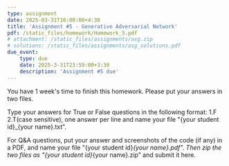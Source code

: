 ```yaml
---
type: assignment
date: 2025-03-31T16:00:00+4:30
title: 'Assignment #5 - Generative Adversarial Network'
pdf: /static_files/homework/Homework_5.pdf
# attachment: /static_files/assignments/asg.zip
# solutions: /static_files/assignments/asg_solutions.pdf
due_event: 
    type: due
    date: 2025-3-31T23:59:00+3:30
    description: 'Assignment #5 due'
---
```

You have 1 week's time to finish this homework. Please put your answers in two files.

Type your answers for True or False questions in the following format: 1.F 2.T(case sensitive), one answer per line and name your file "{your student id}_{your name}.txt".

For Q&A questions, put your answer and screenshots of the code (if any) in a PDF, and name your file "{your student id}_{your name}.pdf". Then zip the two files as "{your student id}_{your name}.zip" and submit it here.
